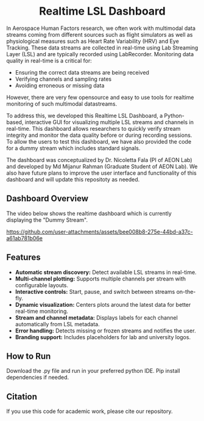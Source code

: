 <h1 align="center">Realtime LSL Dashboard</h1>

In Aerospace Human Factors research, we often work with multimodal data streams coming from different sources such as
flight simulators as well as physiological measures such as Heart Rate Variability (HRV) and Eye Tracking.
These data streams are collected in real-time using Lab Streaming Layer (LSL) and are typically recorded using LabRecorder.
Monitoring data quality in real-time is a critical for:  
- Ensuring the correct data streams are being received  
- Verifying channels and sampling rates 
- Avoiding erroneous or missing data

However, there are very few opensource and easy to use tools for realtime monitoring of such multimodal datastreams.

To address this, we developed this Realtime LSL Dashboard, a Python-based, interactive GUI for visualizing multiple LSL streams and channels in real-time. 
This dashboard allows researchers to quickly verify stream integrity and monitor the data quality before or during recording sessions. To allow the users to test this dashboard, we have also provided the code for a dummy stream which includes standard signals.

The dashboard was conceptualized by Dr. Nicoletta Fala (PI of AEON Lab) and developed by Md Mijanur Rahman (Graduate Student of AEON Lab). We also have future plans to improve the user interface and functionality of this dashboard and will update this repositoty as needed.

## Dashboard Overview
The video below shows the realtime dashboard which is currently displaying the "Dummy Stream".

https://github.com/user-attachments/assets/bee008b8-275e-44bd-a37c-a61ab781b06e

## Features
- **Automatic stream discovery:** Detect available LSL streams in real-time.
- **Multi-channel plotting:** Supports multiple channels per stream with configurable layouts.
- **Interactive controls:** Start, pause, and switch between streams on-the-fly.
- **Dynamic visualization:** Centers plots around the latest data for better real-time monitoring.
- **Stream and channel metadata:** Displays labels for each channel automatically from LSL metadata.
- **Error handling:** Detects missing or frozen streams and notifies the user.
- **Branding support:** Includes placeholders for lab and university logos.

## How to Run

Download the .py file and run in your preferred python IDE. Pip install dependencies if needed.

## Citation

If you use this code for academic work, please cite our repository.
